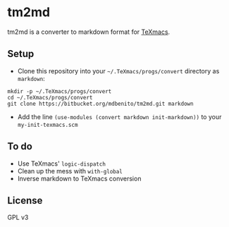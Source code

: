 # tm2md #

tm2md is a converter to markdown format for [TeXmacs](http://www.texmacs.org/).

## Setup ##

* Clone this repository into your `~/.TeXmacs/progs/convert` directory as `markdown`:

```
mkdir -p ~/.TeXmacs/progs/convert
cd ~/.TeXmacs/progs/convert
git clone https://bitbucket.org/mdbenito/tm2md.git markdown
```

* Add the line `(use-modules (convert markdown init-markdown))` to your 
`my-init-texmacs.scm`

## To do ##

* Use TeXmacs' `logic-dispatch`
* Clean up the mess with `with-global`
* Inverse markdown to TeXmacs conversion

## License ##

GPL v3